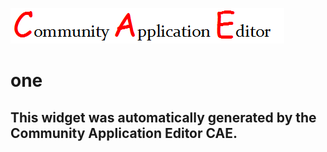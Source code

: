 ![CAE](https://github.com/CAE-Community-Application-Editor/application-19/blob/gh-pages/frontendComponent-21/img/logo.png)  

one
===================


This widget was automatically generated by the Community Application Editor CAE.  
---------------
